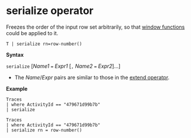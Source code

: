 # serialize operator

Freezes the order of the input row set arbitrarily, so that [window functions](./windowsfunctions.md)
could be applied to it.

    T | serialize rn=row-number()

**Syntax**

`serialize` [*Name1* `=` *Expr1* [`,` *Name2* `=` *Expr2*]...]

* The *Name*/*Expr* pairs are similar to those in the [extend operatpr](./extendoperator.md).

**Example**

<!-- csl -->
```
Traces
| where ActivityId == "479671d99b7b"
| serialize

Traces
| where ActivityId == "479671d99b7b"
| serialize rn = row-number()
```
